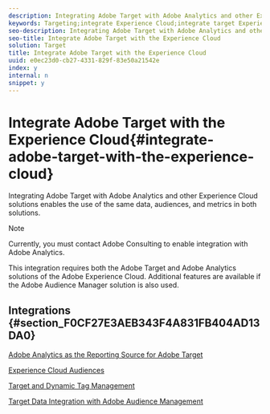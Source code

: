 ```yaml
---
description: Integrating Adobe Target with Adobe Analytics and other Experience Cloud solutions enables the use of the same data, audiences, and metrics in both solutions.
keywords: Targeting;integrate Experience Cloud;integrate target Experience Cloud;a4t;analytics target;analytics reporting source target;Experience Cloud audiences;dtm;dynamic tag management;audience management
seo-description: Integrating Adobe Target with Adobe Analytics and other Experience Cloud solutions enables the use of the same data, audiences, and metrics in both solutions.
seo-title: Integrate Adobe Target with the Experience Cloud
solution: Target
title: Integrate Adobe Target with the Experience Cloud
uuid: e0ec23d0-cb27-4331-829f-83e50a21542e
index: y
internal: n
snippet: y
---
```


# Integrate Adobe Target with the Experience Cloud{#integrate-adobe-target-with-the-experience-cloud}

Integrating Adobe Target with Adobe Analytics and other Experience Cloud solutions enables the use of the same data, audiences, and metrics in both solutions.

>[!NOTE]
>
>Currently, you must contact Adobe Consulting to enable integration with Adobe Analytics.

This integration requires both the Adobe Target and Adobe Analytics solutions of the Adobe Experience Cloud. Additional features are available if the Adobe Audience Manager solution is also used.

## Integrations {#section_F0CF27E3AEB343F4A831FB404AD13DA0}

[Adobe Analytics as the Reporting Source for Adobe Target](https://marketing.adobe.com/resources/help/en_US/target/a4t/a4t.html)

[Experience Cloud Audiences](https://marketing.adobe.com/resources/help/en_US/mcloud/audience_library.html)

[Target and Dynamic Tag Management](https://marketing.adobe.com/resources/help/en_US/dtm/target.html)

[Target Data Integration with Adobe Audience Management](https://marketing.adobe.com/resources/help/en_US/aam/c_am_tt_int_intro.html) 
